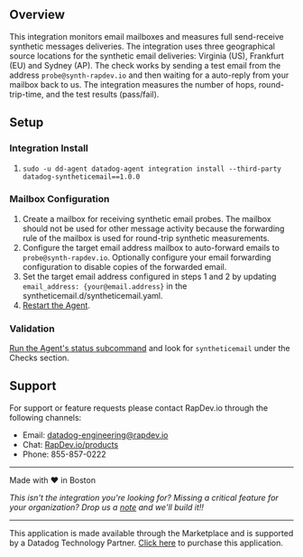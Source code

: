## Overview

This integration monitors email mailboxes and measures full send-receive synthetic messages deliveries. The integration uses three geographical source locations for the synthetic email deliveries: Virginia (US), Frankfurt (EU) and Sydney (AP). The check works by sending a test email from the address `probe@synth-rapdev.io` and then waiting for a auto-reply from your mailbox back to us.  The integration measures the number of hops, round-trip-time, and the test results (pass/fail).

## Setup

### Integration Install

1. `sudo -u dd-agent datadog-agent integration install --third-party datadog-syntheticemail==1.0.0`

### Mailbox Configuration

1. Create a mailbox for receiving synthetic email probes. The mailbox should not be used for other message activity because the forwarding rule of the mailbox is used for round-trip synthetic measurements.
2. Configure the target email address mailbox to auto-forward emails to `probe@synth-rapdev.io`. Optionally configure your email forwarding configuration to disable copies of the forwarded email.
3. Set the target email address configured in steps 1 and 2 by updating `email_address: {your@email.address}` in the syntheticemail.d/syntheticemail.yaml.
4. [Restart the Agent](https://docs.datadoghq.com/agent/guide/agent-commands/?tab=agentv6v7).

### Validation

[Run the Agent's status subcommand](https://docs.datadoghq.com/agent/guide/agent-commands/?tab=agentv6v7#agent-status-and-information) and look for `syntheticemail` under the Checks section.

## Support
For support or feature requests please contact RapDev.io through the following channels: 

 - Email: datadog-engineering@rapdev.io 
 - Chat: [RapDev.io/products](https://rapdev.io/products)
 - Phone: 855-857-0222 

---
Made with ❤️ in Boston

*This isn't the integration you're looking for? Missing a critical feature for your organization? Drop us a [note](mailto:datadog-engineering@rapdev.io) and we'll build it!!*

---
This application is made available through the Marketplace and is supported by a Datadog Technology Partner. [Click here](https://app.datadoghq.com/marketplace/app/rapdev-syntheticemail/pricing) to purchase this application.
